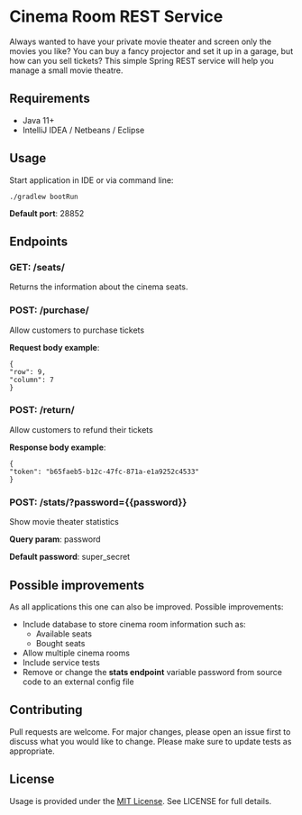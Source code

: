 # Cinema Room REST Service

Always wanted to have your private movie theater and screen only the movies you like? You can buy a fancy projector and set it up in a garage, but how can you sell tickets? This simple Spring REST service will help you manage a small movie theatre.

## Requirements

- Java 11+
- IntelliJ IDEA / Netbeans / Eclipse

## Usage 

Start application in IDE or via command line:

```
./gradlew bootRun
```

**Default port**: 28852

## Endpoints

### GET: /seats/
Returns the information about the cinema seats.

### POST: /purchase/
Allow customers to purchase tickets

**Request body example**: 
```
{
"row": 9,
"column": 7
}
```

### POST: /return/
Allow customers to refund their tickets

**Response body example**:
```
{
"token": "b65faeb5-b12c-47fc-871a-e1a9252c4533"
}
```

### POST: /stats/?password={{password}}
Show movie theater statistics

**Query param**: password

**Default password**: super_secret

## Possible improvements

As all applications this one can also be improved. Possible improvements:

- Include database to store cinema room information such as:
    - Available seats
    - Bought seats
- Allow multiple cinema rooms
- Include service tests
- Remove or change the **stats endpoint** variable password from source code to an external config file
    
## Contributing 

Pull requests are welcome. For major changes, please open an issue first to discuss what you would like to change.  Please make sure to update tests as appropriate.

## License

Usage is provided under the [MIT License](https://mit-license.org/). See LICENSE for full details.
